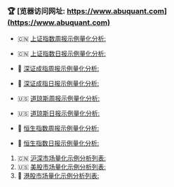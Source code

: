 ###  🏆 [览器访问网址: https://www.abuquant.com](https://www.abuquant.com)
* 🇨🇳 [上证指数周报示例量化分析:](https://www.abuquant.com/abu_context/output_cn_week_2022-10-10/report/sh000001/index.html)
* 🇨🇳 [上证指数日报示例量化分析:](https://www.abuquant.com/abu_context/output_cn_day_2022-10-11-00-25-15/report/sh000001/index.html)

* 🚩 [深证成指周报示例量化分析:](https://www.abuquant.com/abu_context/output_cn_week_2022-10-16/report/sz399001/index.html)
* 🚩 [深证成指日报示例量化分析:](https://www.abuquant.com/abu_context/output_cn_day_2022-10-12-13-40-48/report/sz399001/index.html)

* 🇺🇸 [道琼斯周报示例量化分析:](https://www.abuquant.com/abu_context/output_us_week_2022-10-11/report/us.DJI/index.html)
* 🇺🇸 [道琼斯日报示例量化分析:](https://www.abuquant.com/abu_context/output_us_day_2022-10-11-01-26-56/report/us.DJI/index.html)

* 🚩 [恒生指数周报示例量化分析:](https://www.abuquant.com/abu_context/output_hk_week_2022-10-10/report/hkHSI/index.html)
* 🚩 [恒生指数日报示例量化分析:](https://www.abuquant.com/abu_context/output_hk_day_2022-10-10-23-27-08/report/hkHSI/index.html)

1. 🇨🇳 [沪深市场量化示例分析列表:](https://www.abuquant.com/cn_symbol_list.html)
2. 🇺🇸 [美股市场量化示例分析列表:](https://www.abuquant.com/us_symbol_list.html)
3. 🚩 [港股市场量化示例分析列表:](https://www.abuquant.com/hk_symbol_list.html)
